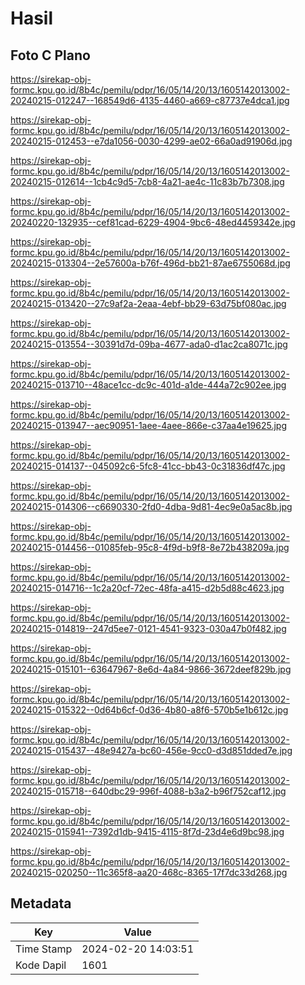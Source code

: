 # Hasil

## Foto C Plano

https://sirekap-obj-formc.kpu.go.id/8b4c/pemilu/pdpr/16/05/14/20/13/1605142013002-20240215-012247--168549d6-4135-4460-a669-c87737e4dca1.jpg

https://sirekap-obj-formc.kpu.go.id/8b4c/pemilu/pdpr/16/05/14/20/13/1605142013002-20240215-012453--e7da1056-0030-4299-ae02-66a0ad91906d.jpg

https://sirekap-obj-formc.kpu.go.id/8b4c/pemilu/pdpr/16/05/14/20/13/1605142013002-20240215-012614--1cb4c9d5-7cb8-4a21-ae4c-11c83b7b7308.jpg

https://sirekap-obj-formc.kpu.go.id/8b4c/pemilu/pdpr/16/05/14/20/13/1605142013002-20240220-132935--cef81cad-6229-4904-9bc6-48ed4459342e.jpg

https://sirekap-obj-formc.kpu.go.id/8b4c/pemilu/pdpr/16/05/14/20/13/1605142013002-20240215-013304--2e57600a-b76f-496d-bb21-87ae6755068d.jpg

https://sirekap-obj-formc.kpu.go.id/8b4c/pemilu/pdpr/16/05/14/20/13/1605142013002-20240215-013420--27c9af2a-2eaa-4ebf-bb29-63d75bf080ac.jpg

https://sirekap-obj-formc.kpu.go.id/8b4c/pemilu/pdpr/16/05/14/20/13/1605142013002-20240215-013554--30391d7d-09ba-4677-ada0-d1ac2ca8071c.jpg

https://sirekap-obj-formc.kpu.go.id/8b4c/pemilu/pdpr/16/05/14/20/13/1605142013002-20240215-013710--48ace1cc-dc9c-401d-a1de-444a72c902ee.jpg

https://sirekap-obj-formc.kpu.go.id/8b4c/pemilu/pdpr/16/05/14/20/13/1605142013002-20240215-013947--aec90951-1aee-4aee-866e-c37aa4e19625.jpg

https://sirekap-obj-formc.kpu.go.id/8b4c/pemilu/pdpr/16/05/14/20/13/1605142013002-20240215-014137--045092c6-5fc8-41cc-bb43-0c31836df47c.jpg

https://sirekap-obj-formc.kpu.go.id/8b4c/pemilu/pdpr/16/05/14/20/13/1605142013002-20240215-014306--c6690330-2fd0-4dba-9d81-4ec9e0a5ac8b.jpg

https://sirekap-obj-formc.kpu.go.id/8b4c/pemilu/pdpr/16/05/14/20/13/1605142013002-20240215-014456--01085feb-95c8-4f9d-b9f8-8e72b438209a.jpg

https://sirekap-obj-formc.kpu.go.id/8b4c/pemilu/pdpr/16/05/14/20/13/1605142013002-20240215-014716--1c2a20cf-72ec-48fa-a415-d2b5d88c4623.jpg

https://sirekap-obj-formc.kpu.go.id/8b4c/pemilu/pdpr/16/05/14/20/13/1605142013002-20240215-014819--247d5ee7-0121-4541-9323-030a47b0f482.jpg

https://sirekap-obj-formc.kpu.go.id/8b4c/pemilu/pdpr/16/05/14/20/13/1605142013002-20240215-015101--63647967-8e6d-4a84-9866-3672deef829b.jpg

https://sirekap-obj-formc.kpu.go.id/8b4c/pemilu/pdpr/16/05/14/20/13/1605142013002-20240215-015322--0d64b6cf-0d36-4b80-a8f6-570b5e1b612c.jpg

https://sirekap-obj-formc.kpu.go.id/8b4c/pemilu/pdpr/16/05/14/20/13/1605142013002-20240215-015437--48e9427a-bc60-456e-9cc0-d3d851dded7e.jpg

https://sirekap-obj-formc.kpu.go.id/8b4c/pemilu/pdpr/16/05/14/20/13/1605142013002-20240215-015718--640dbc29-996f-4088-b3a2-b96f752caf12.jpg

https://sirekap-obj-formc.kpu.go.id/8b4c/pemilu/pdpr/16/05/14/20/13/1605142013002-20240215-015941--7392d1db-9415-4115-8f7d-23d4e6d9bc98.jpg

https://sirekap-obj-formc.kpu.go.id/8b4c/pemilu/pdpr/16/05/14/20/13/1605142013002-20240215-020250--11c365f8-aa20-468c-8365-17f7dc33d268.jpg


## Metadata

| Key        | Value               |
| ---------- | ------------------- |
| Time Stamp | 2024-02-20 14:03:51 |
| Kode Dapil | 1601                |



